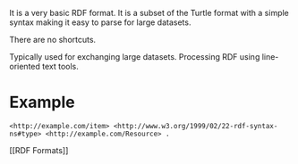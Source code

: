 It is a very basic RDF format. It is a subset of the Turtle format with a simple syntax making it easy to parse for large datasets.

There are no shortcuts.

Typically used for exchanging large datasets. Processing RDF using line-oriented text tools.

# Example

```turtle
<http://example.com/item> <http://www.w3.org/1999/02/22-rdf-syntax-ns#type> <http://example.com/Resource> .
```


[[RDF Formats]]